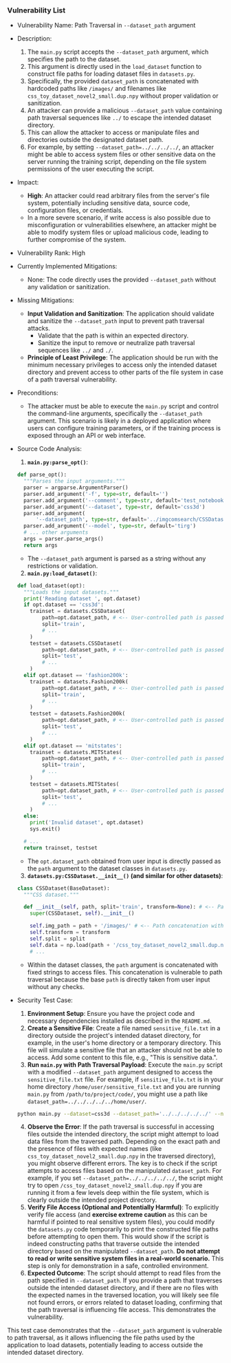 ### Vulnerability List

- Vulnerability Name: Path Traversal in `--dataset_path` argument

- Description:
    1. The `main.py` script accepts the `--dataset_path` argument, which specifies the path to the dataset.
    2. This argument is directly used in the `load_dataset` function to construct file paths for loading dataset files in `datasets.py`.
    3. Specifically, the provided `dataset_path` is concatenated with hardcoded paths like `/images/` and filenames like `css_toy_dataset_novel2_small.dup.npy` without proper validation or sanitization.
    4. An attacker can provide a malicious `--dataset_path` value containing path traversal sequences like `../` to escape the intended dataset directory.
    5. This can allow the attacker to access or manipulate files and directories outside the designated dataset path.
    6. For example, by setting `--dataset_path=../../../../`, an attacker might be able to access system files or other sensitive data on the server running the training script, depending on the file system permissions of the user executing the script.

- Impact:
    - **High**: An attacker could read arbitrary files from the server's file system, potentially including sensitive data, source code, configuration files, or credentials.
    - In a more severe scenario, if write access is also possible due to misconfiguration or vulnerabilities elsewhere, an attacker might be able to modify system files or upload malicious code, leading to further compromise of the system.

- Vulnerability Rank: High

- Currently Implemented Mitigations:
    - None: The code directly uses the provided `--dataset_path` without any validation or sanitization.

- Missing Mitigations:
    - **Input Validation and Sanitization**: The application should validate and sanitize the `--dataset_path` input to prevent path traversal attacks.
        - Validate that the path is within an expected directory.
        - Sanitize the input to remove or neutralize path traversal sequences like `../` and `./`.
    - **Principle of Least Privilege**: The application should be run with the minimum necessary privileges to access only the intended dataset directory and prevent access to other parts of the file system in case of a path traversal vulnerability.

- Preconditions:
    - The attacker must be able to execute the `main.py` script and control the command-line arguments, specifically the `--dataset_path` argument. This scenario is likely in a deployed application where users can configure training parameters, or if the training process is exposed through an API or web interface.

- Source Code Analysis:
    1. **`main.py:parse_opt()`**:
    ```python
    def parse_opt():
      """Parses the input arguments."""
      parser = argparse.ArgumentParser()
      parser.add_argument('-f', type=str, default='')
      parser.add_argument('--comment', type=str, default='test_notebook')
      parser.add_argument('--dataset', type=str, default='css3d')
      parser.add_argument(
          '--dataset_path', type=str, default='../imgcomsearch/CSSDataset/output') # <-- Vulnerable argument
      parser.add_argument('--model', type=str, default='tirg')
      # ... other arguments
      args = parser.parse_args()
      return args
    ```
    - The `--dataset_path` argument is parsed as a string without any restrictions or validation.

    2. **`main.py:load_dataset()`**:
    ```python
    def load_dataset(opt):
      """Loads the input datasets."""
      print('Reading dataset ', opt.dataset)
      if opt.dataset == 'css3d':
        trainset = datasets.CSSDataset(
            path=opt.dataset_path, # <-- User-controlled path is passed directly
            split='train',
            # ...
        )
        testset = datasets.CSSDataset(
            path=opt.dataset_path, # <-- User-controlled path is passed directly
            split='test',
            # ...
        )
      elif opt.dataset == 'fashion200k':
        trainset = datasets.Fashion200k(
            path=opt.dataset_path, # <-- User-controlled path is passed directly
            split='train',
            # ...
        )
        testset = datasets.Fashion200k(
            path=opt.dataset_path, # <-- User-controlled path is passed directly
            split='test',
            # ...
        )
      elif opt.dataset == 'mitstates':
        trainset = datasets.MITStates(
            path=opt.dataset_path, # <-- User-controlled path is passed directly
            split='train',
            # ...
        )
        testset = datasets.MITStates(
            path=opt.dataset_path, # <-- User-controlled path is passed directly
            split='test',
            # ...
        )
      else:
        print('Invalid dataset', opt.dataset)
        sys.exit()

      # ...
      return trainset, testset
    ```
    - The `opt.dataset_path` obtained from user input is directly passed as the `path` argument to the dataset classes in `datasets.py`.

    3. **`datasets.py:CSSDataset.__init__()` (and similar for other datasets)**:
    ```python
    class CSSDataset(BaseDataset):
      """CSS dataset."""

      def __init__(self, path, split='train', transform=None): # <-- Path received from main.py
        super(CSSDataset, self).__init__()

        self.img_path = path + '/images/' # <-- Path concatenation without sanitization
        self.transform = transform
        self.split = split
        self.data = np.load(path + '/css_toy_dataset_novel2_small.dup.npy').item() # <-- Path concatenation without sanitization
        # ...
    ```
    - Within the dataset classes, the `path` argument is concatenated with fixed strings to access files. This concatenation is vulnerable to path traversal because the base `path` is directly taken from user input without any checks.

- Security Test Case:
    1. **Environment Setup**: Ensure you have the project code and necessary dependencies installed as described in the `README.md`.
    2. **Create a Sensitive File**: Create a file named `sensitive_file.txt` in a directory outside the project's intended dataset directory, for example, in the user's home directory or a temporary directory. This file will simulate a sensitive file that an attacker should not be able to access. Add some content to this file, e.g., "This is sensitive data.".
    3. **Run `main.py` with Path Traversal Payload**: Execute the `main.py` script with a modified `--dataset_path` argument designed to access the `sensitive_file.txt` file. For example, if `sensitive_file.txt` is in your home directory `/home/user/sensitive_file.txt` and you are running `main.py` from `/path/to/project/code/`, you might use a path like `dataset_path=../../../../../home/user/`.
    ```bash
    python main.py --dataset=css3d --dataset_path='../../../../../' --num_iters=1 --comment=path_traversal_test
    ```
    4. **Observe the Error**: If the path traversal is successful in accessing files outside the intended directory, the script might attempt to load data files from the traversed path. Depending on the exact path and the presence of files with expected names (like `css_toy_dataset_novel2_small.dup.npy` in the traversed directory), you might observe different errors. The key is to check if the script attempts to access files based on the manipulated `dataset_path`. For example, if you set `--dataset_path=../../../../../`, the script might try to open `/css_toy_dataset_novel2_small.dup.npy` if you are running it from a few levels deep within the file system, which is clearly outside the intended project directory.
    5. **Verify File Access (Optional and Potentially Harmful)**: To explicitly verify file access (and **exercise extreme caution** as this can be harmful if pointed to real sensitive system files), you could modify the `datasets.py` code temporarily to print the constructed file paths before attempting to open them. This would show if the script is indeed constructing paths that traverse outside the intended directory based on the manipulated `--dataset_path`. **Do not attempt to read or write sensitive system files in a real-world scenario.** This step is only for demonstration in a safe, controlled environment.
    6. **Expected Outcome**: The script should attempt to read files from the path specified in `--dataset_path`. If you provide a path that traverses outside the intended dataset directory, and if there are no files with the expected names in the traversed location, you will likely see file not found errors, or errors related to dataset loading, confirming that the path traversal is influencing file access. This demonstrates the vulnerability.

This test case demonstrates that the `--dataset_path` argument is vulnerable to path traversal, as it allows influencing the file paths used by the application to load datasets, potentially leading to access outside the intended dataset directory.